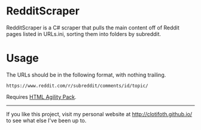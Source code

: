# RedditScraper

RedditScraper is a C# scraper that pulls the main content off of Reddit pages listed in URLs.ini, sorting them into folders by subreddit.

# Usage

The URLs should be in the following format, with nothing trailing.

`https://www.reddit.com/r/subreddit/comments/id/topic/`

Requires [HTML Agility Pack](http://www.nuget.org/packages/HtmlAgilityPack).

----

If you like this project, visit my personal website at http://clotifoth.github.io/ to see what else I've been up to.
